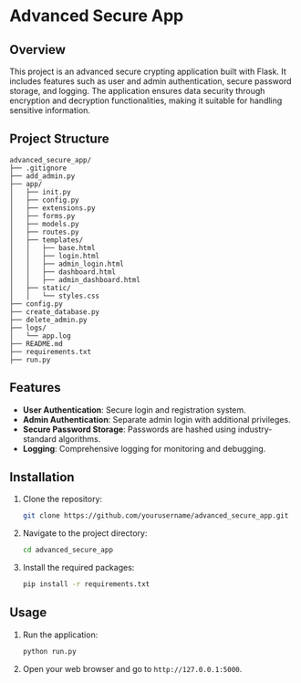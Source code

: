 # Advanced Secure App

## Overview

This project is an advanced secure crypting application built with Flask. It includes features such as user and admin authentication, secure password storage, and logging. The application ensures data security through encryption and decryption functionalities, making it suitable for handling sensitive information.

## Project Structure

```plaintext
advanced_secure_app/
├── .gitignore
├── add_admin.py
├── app/
│   ├── init.py
│   ├── config.py
│   ├── extensions.py
│   ├── forms.py
│   ├── models.py
│   ├── routes.py
│   ├── templates/
│   │   ├── base.html
│   │   ├── login.html
│   │   ├── admin_login.html
│   │   ├── dashboard.html
│   │   ├── admin_dashboard.html
│   ├── static/
│   │   └── styles.css
├── config.py
├── create_database.py
├── delete_admin.py
├── logs/
│   └── app.log
├── README.md
├── requirements.txt
├── run.py
```

## Features

- **User Authentication**: Secure login and registration system.
- **Admin Authentication**: Separate admin login with additional privileges.
- **Secure Password Storage**: Passwords are hashed using industry-standard algorithms.
- **Logging**: Comprehensive logging for monitoring and debugging.

## Installation

1. Clone the repository:

    ```sh
    git clone https://github.com/yourusername/advanced_secure_app.git
    ```

2. Navigate to the project directory:

    ```sh
    cd advanced_secure_app
    ```

3. Install the required packages:

    ```sh
    pip install -r requirements.txt
    ```

## Usage

1. Run the application:

    ```sh
    python run.py
    ```

2. Open your web browser and go to `http://127.0.0.1:5000`.
